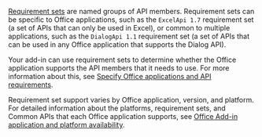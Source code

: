 [Requirement sets](../develop/office-versions-and-requirement-sets.md) are named groups of API members. Requirement sets can be specific to Office applications, such as the `ExcelApi 1.7` requirement set (a set of APIs that can only be used in Excel), or common to multiple applications, such as the `DialogApi 1.1` requirement set (a set of APIs that can be used in any Office application that supports the Dialog API).

Your add-in can use requirement sets to determine whether the Office application supports the API members that it needs to use. For more information about this, see [Specify Office applications and API requirements](../develop/specify-office-hosts-and-api-requirements.md).

Requirement set support varies by Office application, version, and platform. For detailed information about the platforms, requirement sets, and Common APIs that each Office application supports, see [Office Add-in application and platform availability](../overview/office-add-in-availability.md).
